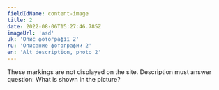 ```yaml
---
fieldIdName: content-image
title: 2
date: 2022-08-06T15:27:46.785Z
imageUrl: 'asd'
uk: 'Опис фотографії 2'
ru: 'Описание фотографии 2'
en: 'Alt description, photo 2'
---
```


These markings are not displayed on the site. Description must answer question:
What is shown in the picture?

